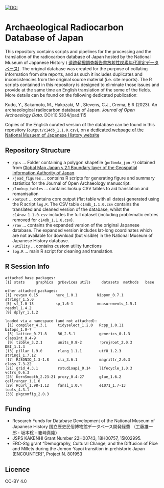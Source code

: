 [![DOI](https://zenodo.org/badge/182769755.svg)](https://zenodo.org/badge/latestdoi/182769755)

# Archaeological Radiocarbon Database of Japan
This repository contains scripts and pipelines for the processing and the translation of the radiocarbon database of Japan hosted by the National Museum of Japanese History (
[遺跡発掘調査報告書放射性炭素年代測定データベース](https://www.rekihaku.ac.jp/up-cgi/login.pl?p=param/esrd/db_param)). The original database was created for the purpose of collating information from site reports, and as such it includes duplicates and inconsistencies from the original source material (i.e. site reports). The R scripts contained in this repository is designed to eliminate those issues and provide at the same time an English translation of the some of the fields. More details can be found on the following dedicated publication:

Kudo, Y., Sakamoto, M., Hakozaki, M., Stevens, C.J., Crema, E.R (2023). An archaeological radiocarbon database of Japan. _Journal of Open Archaeology Data_. DOI:10.5334/joad.115

Copies of the English curated version of the database can be found in this repository (`output/c14db_1.1.0.csv`), on a [dedicated webpage of the National Musuem of Japanese History website](https://www.rekihaku.ac.jp/up-cgi/login.pl?p=param/esrd_en/db_param
)

## Repository Structure
 * `/gis` ... Folder containing a polygon shapefile (`polbnda_jpn.*`) obtained from [Global Map Japan v.2.1 Boundary layer of the Geospatial Information Authority of Japan](https://www.gsi.go.jp/kankyochiri/gm_japan_e.html)
 * `/joad_figures` ... contains R scripts for generating figure and summary statistics for the Journal of Open Archaeology manuscript.
 * `/lookup_tables` ... contains lookup CSV tables to aid translation and romanisation
 * `/output` ... contains core output (flat table with all dates) generated using the R script `log.R`. The CSV table `c14db_1.1.0.csv` contains the translated and cleaned version of the database, whilst the `c14raw_1.1.0.csv` includes the full dataset (including problematic entries removed for `c14db_1.1.0.csv`).
 * `/raw` ... contains the expanded version of the original Japanese database. The expanded version includes lat-long coordinates which are not available for download (but visible) in the National Museum of Japanese History database.
 * `/utility` ... contains custom utility functions
 * `log.R` ... main R script for cleaning and translation.

## R Session Info
```
attached base packages:
[1] stats     graphics  grDevices utils     datasets  methods   base     

other attached packages:
[1] revgeo_0.15        here_1.0.1         Nippon_0.7.1       stringr_1.5.0     
[5] sf_1.0-13          sp_1.6-1           measurements_1.5.1 readxl_1.4.2      
[9] dplyr_1.1.2       

loaded via a namespace (and not attached):
 [1] compiler_4.3.1     tidyselect_1.2.0   Rcpp_1.0.11        bitops_1.0-7      
 [5] lattice_0.21-8     R6_2.5.1           generics_0.1.3     classInt_0.4-9    
 [9] tibble_3.2.1       units_0.8-2        rprojroot_2.0.3    DBI_1.1.3         
[13] pillar_1.9.0       rlang_1.1.1        utf8_1.2.3         stringi_1.7.12    
[17] RJSONIO_1.3-1.8    cli_3.6.1          magrittr_2.0.3     class_7.3-22      
[21] grid_4.3.1         rstudioapi_0.14    lifecycle_1.0.3    vctrs_0.6.3       
[25] KernSmooth_2.23-21 proxy_0.4-27       glue_1.6.2         cellranger_1.1.0  
[29] RCurl_1.98-1.12    fansi_1.0.4        e1071_1.7-13       tools_4.3.1       
[33] pkgconfig_2.0.3 
```

## Funding
 * Research Funds for Database Development of the National Museum of Japanese History 国立歴史民俗博物館データベース開発経費 （工藤雄一郎・坂本稔・箱﨑真隆）
 * JSPS KAKENHI Grant Number 22H00743, 18H00757, 15K02995.
 * ERC-Stg grant “Demography, Cultural Change, and the Diffusion of Rice and Millets during the Jomon-Yayoi transition in prehistoric Japan (ENCOUNTER)”, Project N. 801953

## Licence
CC-BY 4.0
